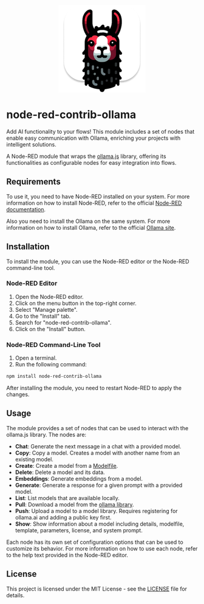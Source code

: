 <p align="center">
  <img src="https://github.com/jakubburkiewicz/node-red-contrib-ollama/raw/0.1.0/node-red-contrib-ollama-logo.png" alt="Logo">
</p>

# node-red-contrib-ollama

Add AI functionality to your flows! This module includes a set of nodes that enable easy communication with Ollama, enriching your projects with intelligent solutions.

A Node-RED module that wraps the [ollama.js](https://github.com/ollama/ollama-js) library, offering its functionalities as configurable nodes for easy integration into flows.

## Requirements

To use it, you need to have Node-RED installed on your system. For more information on how to install Node-RED, refer to the official [Node-RED documentation](https://nodered.org/docs/getting-started/).

Also you need to install the Ollama on the same system. For more information on how to install Ollama, refer to the official [Ollama site](https://ollama.com/).

## Installation

To install the module, you can use the Node-RED editor or the Node-RED command-line tool.

### Node-RED Editor

1. Open the Node-RED editor.
2. Click on the menu button in the top-right corner.
3. Select "Manage palette".
4. Go to the "Install" tab.
5. Search for "node-red-contrib-ollama".
6. Click on the "Install" button.

### Node-RED Command-Line Tool

1. Open a terminal.
2. Run the following command:

```bash
npm install node-red-contrib-ollama
```

After installing the module, you need to restart Node-RED to apply the changes.

## Usage

The module provides a set of nodes that can be used to interact with the ollama.js library. The nodes are:

- **Chat**: Generate the next message in a chat with a provided model.
- **Copy**: Copy a model. Creates a model with another name from an existing model.
- **Create**: Create a model from a [Modelfile](https://github.com/ollama/ollama/blob/main/docs/modelfile.md).
- **Delete**: Delete a model and its data.
- **Embeddings**: Generate embeddings from a model.
- **Generate**: Generate a response for a given prompt with a provided model.
- **List**: List models that are available locally.
- **Pull**: Download a model from the [ollama library](https://ollama.com/library).
- **Push**: Upload a model to a model library. Requires registering for ollama.ai and adding a public key first.
- **Show**: Show information about a model including details, modelfile, template, parameters, license, and system prompt.

Each node has its own set of configuration options that can be used to customize its behavior. For more information on how to use each node, refer to the help text provided in the Node-RED editor.

## License

This project is licensed under the MIT License - see the [LICENSE](LICENSE) file for details.